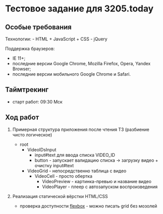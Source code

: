 # Тестовое задание для 3205.today

## Особые требования

Технологии:
    - HTML + JavaScript + CSS
    - jQuery

Поддержка браузеров:
- IE 11+;
- последние версии Google Chrome, Mozilla Firefox, Opera, Yandex Browser;
- последние версии мобильного Google Chrome и Safari.

## Таймтрекинг

- старт работ: 09:30 Мск

## Ход работ

1) Примерная структура приложения после чтения ТЗ (разбиение чисто логическое)
    - root
        - VideoIDsInput
            - input#text для ввода списка VIDEO_ID
            - button - запускает валидацию списка -> загрузку видео + очистку input#text
        - VideoGrid - непосредственно таблица с видео
            - VideoCell - просто обертка
                - VideoPreview - картинка-превью и название видео
                - VideoPlayer - плеер с автозапуском воспроизведения

2) Реализация статической вёрстки HTML/CSS
    - проверка доступности [flexbox](https://caniuse.com/#feat=flexbox) - можно писать grid без мозолей
